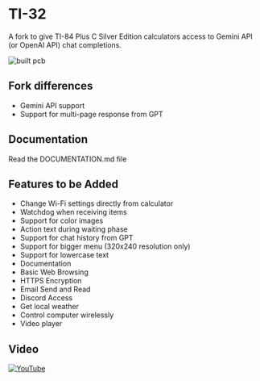 # TI-32

A fork to give TI-84 Plus C Silver Edition calculators access to Gemini API (or OpenAI API) chat completions.

![built pcb](./pcb/built.png)

## Fork differences

- Gemini API support
- Support for multi-page response from GPT

## Documentation

Read the DOCUMENTATION.md file

## Features to be Added

- Change Wi-Fi settings directly from calculator
- Watchdog when receiving items
- Support for color images
- Action text during waiting phase
- Support for chat history from GPT
- Support for bigger menu (320x240 resolution only)
- Support for lowercase text
- Documentation
- Basic Web Browsing
- HTTPS Encryption
- Email Send and Read
- Discord Access
- Get local weather
- Control computer wirelessly
- Video player



## Video
[![YouTube](http://i.ytimg.com/vi/Bicjxl4EcJg/hqdefault.jpg)](https://www.youtube.com/watch?v=Bicjxl4EcJg)
